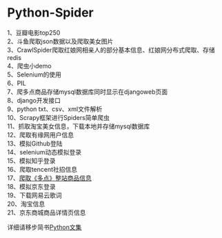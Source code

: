 # Python-Spider
1、豆瓣电影top250<br>
2、斗鱼爬取json数据以及爬取美女图片<br>
3、CrawlSpider爬取红娘网相亲人的部分基本信息、红娘网分布式爬取、存储redis<br>
4、爬虫小demo<br>
5、Selenium的使用<br>
6、PIL<br>
7、爬多点商品存储mysql数据库同时显示在djangoweb页面<br>
8、django开发接口<br>
9、python txt、csv、xml文件解析<br>
10、Scrapy框架进行Spiders简单爬虫<br>
11、抓取淘宝美女信息，下载本地并存储mysql数据库<br>
12、爬取有缘网用户信息<br>
13、模拟Github登陆<br>
14、selenium动态模拟登录<br>
15、模拟知乎登录<br>
16、爬取tencent社招信息<br>
17、[爬取《多点》整站商品信息](https://github.com/lb2281075105/LBDuoDian)<br>
18、模拟京东登录<br>
19、下载网易云歌词<br>
20、淘宝信息<br>
21、京东商城商品详情页信息<br>

详细请移步简书[Python文集](http://www.jianshu.com/nb/18442681)
